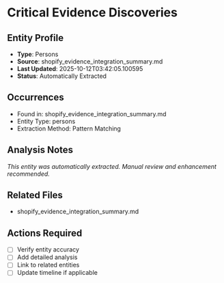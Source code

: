 # Critical Evidence Discoveries

## Entity Profile
- **Type**: Persons
- **Source**: shopify_evidence_integration_summary.md
- **Last Updated**: 2025-10-12T03:42:05.100595
- **Status**: Automatically Extracted

## Occurrences
- Found in: shopify_evidence_integration_summary.md
- Entity Type: persons
- Extraction Method: Pattern Matching

## Analysis Notes
*This entity was automatically extracted. Manual review and enhancement recommended.*

## Related Files
- shopify_evidence_integration_summary.md

## Actions Required
- [ ] Verify entity accuracy
- [ ] Add detailed analysis
- [ ] Link to related entities
- [ ] Update timeline if applicable

